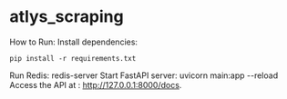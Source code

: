 # atlys_scraping
How to Run:
  Install dependencies:
  
    pip install -r requirements.txt
  Run Redis:
    redis-server
  Start FastAPI server:
    uvicorn main:app --reload
  Access the API at :
    http://127.0.0.1:8000/docs.
